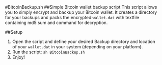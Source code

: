 #BitcoinBackup.sh
##Simple Bitcoin wallet backup script
This script allows you to simply encrypt and backup your Bitcoin wallet. It creates a directory for your backups and packs the encrypted `wallet.dat` with textfile containing md5 sum and command for decryption.

##Setup
1. Open the script and define your desired Backup directory and location of your `wallet.dat` in your system (depending on your platform).
2. Run the script: `sh BitcoinBackup.sh`
3. Enjoy!

